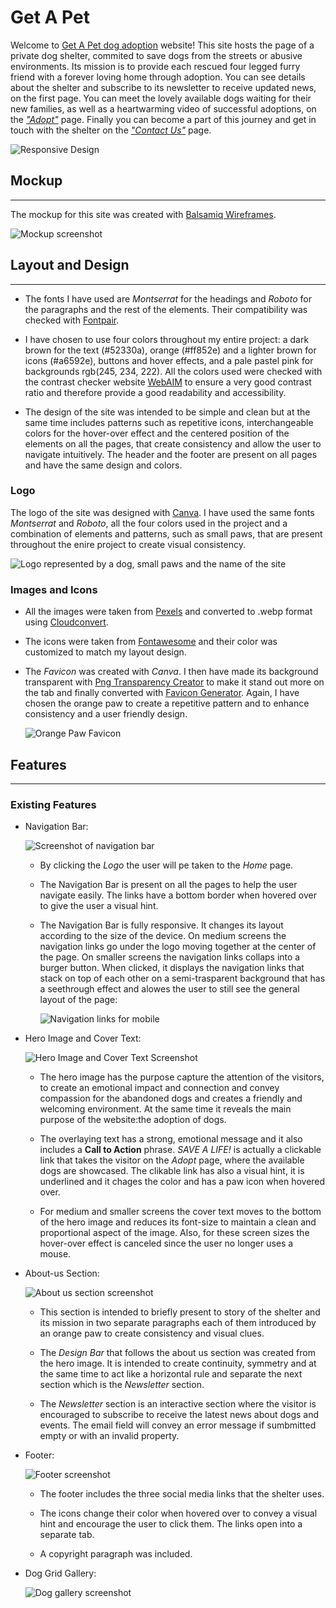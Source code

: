 # Get A Pet

Welcome to [Get A Pet dog adoption](https://brindusa22.github.io/get-a-pet/index.html) website! This site hosts the page of a private dog shelter, commited to save dogs from the streets or abusive environments. Its mission is to provide each rescued four legged furry friend with a forever loving home through adoption. You can see details about the shelter and subscribe to its newsletter to receive updated news, on the first page. You can meet the lovely available dogs waiting for their new families, as well as a heartwarming video of successful adoptions, on the [*"Adopt"*](https://brindusa22.github.io/get-a-pet/adopt.html) page. Finally you can become a part of this journey and get in touch with the shelter on the [*"Contact Us"*](https://brindusa22.github.io/get-a-pet/contact-us.html) page.

![Responsive Design](assets/readme_images/responsive_design.png)

## Mockup
*** 

The mockup for this site was created with [Balsamiq Wireframes](https://balsamiq.com/wireframes/).

![Mockup screenshot](assets/readme_images/balsamiq.png)



## Layout and Design
***

* The fonts I have used are  *Montserrat* for the headings and *Roboto* for the paragraphs and the rest of the elements. Their compatibility was checked with [Fontpair](https://www.fontpair.co/all).

* I have chosen to use four colors throughout my entire project: a dark brown for the text (#52330a), orange (#ff852e) and a lighter brown for icons (#a6592e), buttons and hover effects, and a pale pastel pink for backgrounds rgb(245, 234, 222). All the colors used were checked with the contrast checker website [WebAIM](https://webaim.org/resources/contrastchecker/) to ensure a very good contrast ratio and therefore provide a good readability and accessibility.

* The design of the site was intended to be simple and clean but at the same time includes patterns such as repetitive icons, interchangeable colors for the hover-over effect and the centered position of the elements on all the pages, that create consistency and allow the user to navigate intuitively. The header and the footer are present on all pages and have the same design and colors.


### Logo
 The logo of the site was designed with [Canva](https://www.canva.com/design/DAFqTTjRUH4/PY4jYRVwv6xeJcIdyLgqqA/edit).
I have used the same fonts *Montserrat* and *Roboto*, all the four colors used in the project and a combination of elements and patterns, such as small paws, that are present throughout the enire project to create visual consistency.

![Logo represented by a dog, small paws and the name of the site](assets/readme_images/logo.png)  


### Images and Icons

* All the images were taken from [Pexels](https://www.pexels.com/search/dogs/) and converted to .webp format using [Cloudconvert](https://cloudconvert.com/).

* The icons were taken from [Fontawesome](https://fontawesome.com/) and their color was customized to match my layout design.
* The *Favicon* was created with *Canva*. I then have made its background transparent with [Png Transparency Creator](https://onlinepngtools.com/create-transparent-png) to make it stand out more on the tab and finally converted with [Favicon Generator](https://favicon.io/favicon-generator/#google_vignette). Again, I have chosen the orange paw to create a repetitive pattern and to enhance consistency and a user friendly design.

    ![Orange Paw Favicon](assets/readme_images//favicon.png)
    


## Features
***

### Existing Features

- Navigation Bar:
  
  ![Screenshot of navigation bar](assets/readme_images/logo_and_navbar.png)
   * By clicking the *Logo* the user will pe taken to the *Home* page.
  
   * The Navigation Bar is present on all the pages to help the user navigate easily. The links have a bottom border when hovered over to give the user a visual hint.
  
   * The Navigation Bar is fully responsive. It changes its layout according to the size of the device. On medium screens the navigation links go under the logo moving together at the center of the page. On smaller screens the navigation links collaps into a burger button. When clicked, it displays the navigation links that stack on top of each other on a semi-trasparent background that has a seethrough effect and alowes the user to still see the general layout of the page:
  
      ![Navigation links for mobile](assets/readme_images/navlinks_mobile.png)
  
- Hero Image and Cover Text:

    ![Hero Image and Cover Text Screenshot](assets/readme_images/hero_img.png)
    
    * The hero image has the purpose capture the attention of the visitors, to create an emotional impact and connection and convey compassion for the abandoned dogs and creates a friendly and welcoming environment. At the same time it reveals the main purpose of the website:the adoption of dogs.
  
    * The overlaying text has a strong, emotional message and it also includes a **Call to Action** phrase. *SAVE A LIFE!* is actually a clickable link that takes the visitor on the *Adopt* page, where the available dogs are showcased. The clikable link has also a visual hint, it is underlined and it chages the color and has a paw icon when hovered over. 

    * For medium and smaller screens the cover text moves to the bottom of the hero image and reduces its font-size to maintain a clean and proportional aspect of the image. Also, for these screen sizes the hover-over effect is canceled since the user no longer uses a mouse.


- About-us Section:
  
    ![About us section screenshot](assets/readme_images/about_us_section.png)
    
    * This section is intended to briefly present to story of the shelter and its mission in two separate paragraphs each of them introduced by an orange paw to create consistency and visual clues.
  
    * The *Design Bar* that follows the about us section was created from the hero image. It is intended to create continuity, symmetry and at the same time to act like a horizontal rule and separate the next section which is the *Newsletter* section.
  
    * The *Newsletter* section is an interactive section where the visitor is encouraged to subscribe to receive the latest news about dogs and events. The email field will convey an error message if sumbmitted empty or with an invalid property.


- Footer: 

    ![Footer screenshot](assets/readme_images/social_media.png)

    * The footer includes the three social media links that the shelter uses.
  
    * The icons change their color when hovered over to convey a visual hint and encourage the user to click them. The links open into a separate tab.
  
    * A copyright paragraph was included.


- Dog Grid Gallery:

    ![Dog gallery screenshot](assets/readme_images/dog_gallery.png)
